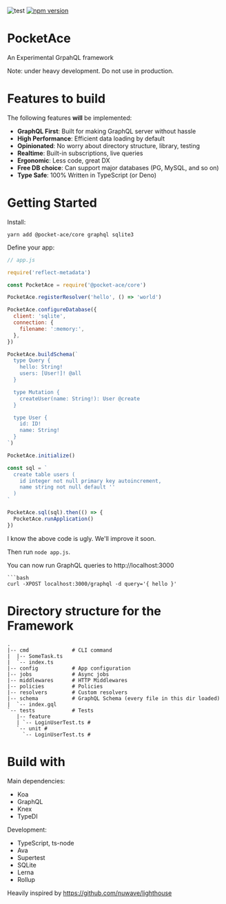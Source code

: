 ![test](https://github.com/acro5piano/PocketAce/workflows/test/badge.svg)
[![npm version](https://badge.fury.io/js/%40pocket-ace%2Fcore.svg)](https://badge.fury.io/js/%40pocket-ace%2Fcore)

# PocketAce

An Experimental GrpahQL framework

Note: under heavy development. Do not use in production.

# Features to build

The following features **will** be implemented:

- **GraphQL First**: Built for making GraphQL server without hassle
- **High Performance**: Efficient data loading by default
- **Opinionated**: No worry about directory structure, library, testing
- **Realtime**: Built-in subscriptions, live queries
- **Ergonomic**: Less code, great DX
- **Free DB choice**: Can support major databases (PG, MySQL, and so on)
- **Type Safe**: 100% Written in TypeScript (or Deno)

# Getting Started

Install:

```
yarn add @pocket-ace/core graphql sqlite3
```

Define your app:

```javascript
// app.js

require('reflect-metadata')

const PocketAce = require('@pocket-ace/core')

PocketAce.registerResolver('hello', () => 'world')

PocketAce.configureDatabase({
  client: 'sqlite',
  connection: {
    filename: ':memory:',
  },
})

PocketAce.buildSchema(`
  type Query {
    hello: String!
    users: [User!]! @all
  }

  type Mutation {
    createUser(name: String!): User @create
  }

  type User {
    id: ID!
    name: String!
  }
`)

PocketAce.initialize()

const sql = `
  create table users (
    id integer not null primary key autoincrement,
    name string not null default ''
  )
`

PocketAce.sql(sql).then(() => {
  PocketAce.runApplication()
})
```

I know the above code is ugly. We'll improve it soon.

Then run `node app.js`.

You can now run GraphQL queries to http://localhost:3000

````
```bash
curl -XPOST localhost:3000/graphql -d query='{ hello }'
````

# Directory structure for the Framework

```
.
|-- cmd              # CLI command
|  |-- SomeTask.ts
|  `-- index.ts
|-- config           # App configuration
|-- jobs             # Async jobs
|-- middlewares      # HTTP Middlewares
|-- policies         # Policies
|-- resolvers        # Custom resolvers
|-- schema           # GraphQL Schema (every file in this dir loaded)
|  `-- index.gql
`-- tests            # Tests
   |-- feature
   | `-- LoginUserTest.ts #
   `-- unit #
     `-- LoginUserTest.ts #
```

# Build with

Main dependencies:

- Koa
- GraphQL
- Knex
- TypeDI

Development:

- TypeScript, ts-node
- Ava
- Supertest
- SQLite
- Lerna
- Rollup

Heavily inspired by https://github.com/nuwave/lighthouse

